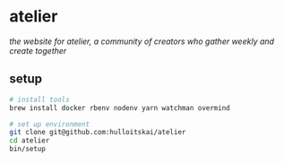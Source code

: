 # atelier

_the website for atelier, a community of creators who gather weekly and create
together_

## setup

```bash
# install tools
brew install docker rbenv nodenv yarn watchman overmind

# set up environment
git clone git@github.com:hulloitskai/atelier
cd atelier
bin/setup
```
